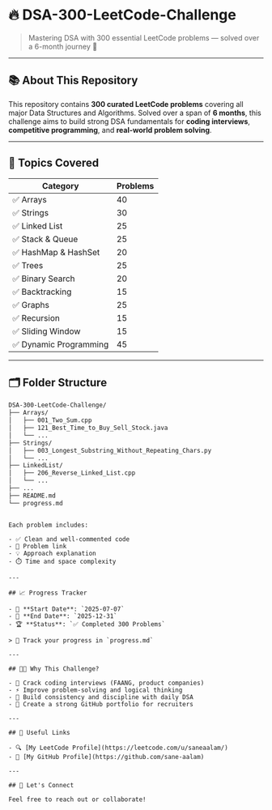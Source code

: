 

# 🔥 DSA-300-LeetCode-Challenge

> Mastering DSA with 300 essential LeetCode problems — solved over a 6-month journey 🚀

---

## 📚 About This Repository

This repository contains **300 curated LeetCode problems** covering all major Data Structures and Algorithms. Solved over a span of **6 months**, this challenge aims to build strong DSA fundamentals for **coding interviews**, **competitive programming**, and **real-world problem solving**.

---

## 🧠 Topics Covered

| Category               | Problems |
| ---------------------- | -------- |
| ✅ Arrays              | 40       |
| ✅ Strings             | 30       |
| ✅ Linked List         | 25       |
| ✅ Stack & Queue       | 25       |
| ✅ HashMap & HashSet   | 20       |
| ✅ Trees               | 25       |
| ✅ Binary Search       | 20       |
| ✅ Backtracking        | 15       |
| ✅ Graphs              | 25       |
| ✅ Recursion           | 15       |
| ✅ Sliding Window      | 15       |
| ✅ Dynamic Programming | 45       |

---

## 🗂️ Folder Structure

```bash
DSA-300-LeetCode-Challenge/
├── Arrays/
│   ├── 001_Two_Sum.cpp
│   ├── 121_Best_Time_to_Buy_Sell_Stock.java
│   └── ...
├── Strings/
│   ├── 003_Longest_Substring_Without_Repeating_Chars.py
│   └── ...
├── LinkedList/
│   ├── 206_Reverse_Linked_List.cpp
│   └── ...
├── ...
├── README.md
└── progress.md
```
````

Each problem includes:

- ✅ Clean and well-commented code
- 🧩 Problem link
- 💡 Approach explanation
- ⏱️ Time and space complexity

---

## 📈 Progress Tracker

- 📅 **Start Date**: `2025-07-07`
- 🏁 **End Date**: `2025-12-31`
- 🏆 **Status**: `✅ Completed 300 Problems`

> 💬 Track your progress in `progress.md`

---

## 👨‍💻 Why This Challenge?

- 💼 Crack coding interviews (FAANG, product companies)
- ⚡ Improve problem-solving and logical thinking
- 🎯 Build consistency and discipline with daily DSA
- 📖 Create a strong GitHub portfolio for recruiters

---

## 🔗 Useful Links

- 🔍 [My LeetCode Profile](https://leetcode.com/u/saneaalam/)
- 🐙 [My GitHub Profile](https://github.com/sane-aalam)

---

## 🙌 Let's Connect

Feel free to reach out or collaborate!
